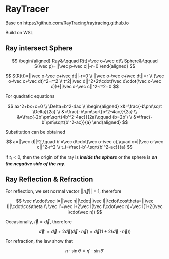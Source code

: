 # RayTracer

Base on https://github.com/RayTracing/raytracing.github.io

Build on WSL

## Ray intersect Sphere

$$
\begin{aligned}
Ray&:\qquad R(t)=\vec o+\vec dt\\
Sphere&:\qquad S(\vec p)=||\vec p-\vec c||-r=0
\end{aligned}
$$

$$
S(R(t))=||\vec o-\vec c+\vec dt||-r=0 \\
||\vec o-\vec c+\vec dt||=r \\
(\vec o-\vec c+\vec dt)^2=r^2 \\
t^2||\vec d||^2+2t\cdot(\vec d\cdot(\vec o-\vec c))+||\vec o-\vec c||^2-r^2=0
$$

For quadratic equations

$$
ax^2+bx+c=0 \\
\Delta=b^2-4ac \\
\begin{aligned}
x&=\frac{-b\pm\sqrt \Delta}{2a} \\
&=\frac{-b\pm\sqrt{b^2-4ac}}{2a} \\
&=\frac{-2b'\pm\sqrt{4b'^2-4ac}}{2a}\qquad (b=2b') \\
&=\frac{-b'\pm\sqrt{b'^2-ac}}{a}
\end{aligned}
$$

Substitution can be obtained

$$
a=||\vec d||^2,\quad b'=\vec d\cdot(\vec o-\vec c),\quad c=||\vec o-\vec c||^2-r^2 \\
t_i=\frac{-b'-\sqrt{b'^2-ac}}{a}
$$

if $t_i<0$, then the origin of the ray is ***inside the sphere*** or the sphere is ***on the negative side of the ray***.

## Ray Reflection & Refraction

For reflection, we set normal vector $||\vec n||=1$, therefore

$$
\vec n\cdot\vec I=||\vec n||\cdot||\vec I||\cdot\cos\theta=||\vec I||\cdot\cos\theta \\
\vec I'=\vec I+2\vec I(\vec I\cdot\vec n)=\vec I(1+2(\vec I\cdot\vec n))
$$

Occasionally, $\vec I=\vec d$, therefore

$$
\vec d'=\vec d+2\vec d(\vec d\cdot\vec n)=\vec d(1+2(\vec d\cdot \vec n))
$$

For refraction, the law show that

$$
\eta\cdot\sin\theta=\eta'\cdot\sin\theta'
$$

